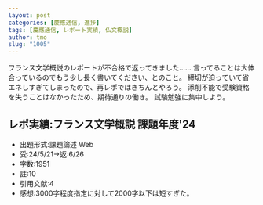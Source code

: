 ```yaml
---
layout: post
categories: [慶應通信, 進捗]
tags: [慶應通信, レポート実績, 仏文概説]
author: tmo
slug: "1005"
---
```

フランス文学概説のレポートが不合格で返ってきました……
言ってることは大体合っているのでもう少し長く書いてください、とのこと。
締切が迫っていて省エネしすぎてしまったので、再レポではきちんとやろう。
添削不能で受験資格を失うことはなかったため、期待通りの働き。
試験勉強に集中しよう。

## レポ実績:フランス文学概説 課題年度'24
* 出題形式:課題論述 Web
* 受:24/5/21→返:6/26
* 字数:1951
* 註:10
* 引用文献:4
* 感想:3000字程度指定に対して2000字以下は短すぎた。